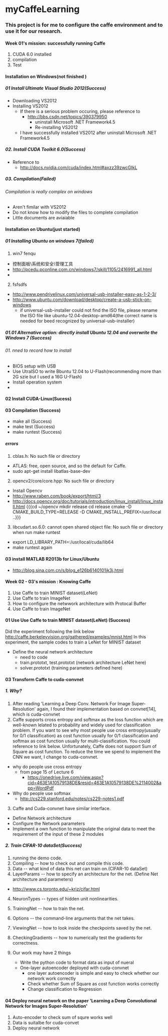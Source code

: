 myCaffeLearning
===============

### This project is for me to configure the caffe environment and to use it for our research.
#### Week 01's mission: successfully running Caffe
1. CUDA 6.0  installed 
2. compilation 
3. Test

#### Installation on Windows(not finished )
##### 01 Install Ultimate Visual Studio 2012(Success)
* Downloading VS2012
* Installing VS2012
  * If there is a serious problem occuring, please reference to 
    * http://bbs.csdn.net/topics/390379950
       * uninstall Microsoft .NET Framework4.5
       * Re-installing VS2012
  * I have successfully installed VS2012 after uninstall Microsoft .NET Framework4.5
  
##### 02. Install CUDA Toolkit 6.0(Success)
* Reference to 
   *  http://docs.nvidia.com/cuda/index.html#axzz39zwcGIkL
##### 03. Compilation(Failed)
###### Compilation is really complex on windows

* Aren't fimilar with VS2012
* Do not know how to modify the files to complete compilation
* Little documents are aviaiable 

#### Installation on Ubuntu(just started)
##### 01 Installing Ubuntu on windows 7(failed)
1. win7 fenqu
 * 控制面板\系统和安全\管理工具 
 * http://pcedu.pconline.com.cn/windows7/skill/1105/2416991_all.html 
 *
2. fsfsdfs
 * http://www.pendrivelinux.com/universal-usb-installer-easy-as-1-2-3/
 * http://www.ubuntu.com/download/desktop/create-a-usb-stick-on-windows
   * if universal-usb-installer could not find the ISO file, please rename the ISO file like ubuntu-12.04-desktop-amd64(the correct name is needed for beed recognized by universal-usb-installer)

##### 01.01 Alternative option: directly install Ubuntu 12.04 and overwrite the Windows 7 (Success) 
###### 01. nned to record how to install
* BIOS setup with USB
* Use UtraISO to write Bbuntu 12.04 to U-Flash(recommending more than 2G szie but I used a 16G U-Flash)
* Install operation system
*
#### 02 Install CUDA-Linux(Sucess)

#### 03 Compilation (Success)
* make all (Success)
* make test (Success)
* make runtest (Success)
##### errors
1. cblas.h: No such file or directory
  * ATLAS: free, open source, and so the default for Caffe.
  * sudo apt-get install libatlas-base-dev
2. opencv2/core/core.hpp: No such file or directory
  * Install Opencv
  * http://www.raben.com/book/export/html/3
  * http://docs.opencv.org/doc/tutorials/introduction/linux_install/linux_install.html
  {{{cd ~/opencv
mkdir release
cd release
cmake -D CMAKE_BUILD_TYPE=RELEASE -D CMAKE_INSTALL_PREFIX=/usr/local ..}}}
3. libcudart.so.6.0: cannot open shared object file: No such file or directory when run make runtest
 * export LD_LIBRARY_PATH=:/usr/local/cuda/lib64
 * make runtest again


#### 03 install MATLAB R2013b for Linux/Ubuntu
* http://blog.sina.com.cn/s/blog_e126b6140101jk3j.html

#### Week 02 - 03's mission : Knowing Caffe
1. Use Caffe to train MINIST dataset(LeNet)
2. Use Caffe to train ImageNet
3. How to configure the netwwork architecture with Protocal Buffer
4. Use Caffe to train ImageNet

#### 01 Use Use Caffe to train MINIST dataset(LeNet) (Success)
Did the experiment following the link below
http://caffe.berkeleyvision.org/gathered/examples/mnist.html
In this experiment, the sample codes to train a LeNet for MINIST dataset
* Define the neural network architecture
   *  need to code 
     *  train.prototxt, test.prototxt (network architecture LeNet here)
     *  solver.prototxt (training parameters defined here)

#### 03 Transform Caffe to cuda-convnet
##### 1. Why?
1. After reading 'Learning a Deep Conv. Network For Image Super-Resolution' again, I found their implementation based on convnet[14], which is cuda-convnet  
2. Caffe supports cross entropy and softmax as the loss function which are well-known lelated to probability and widely used for classification problem. If you want to see why most people use cross entropy(usually for 0/1 classification) as cost function usually for 0/1 classification and softmax as cost function usually for multi-classification. You could reference to link below. Unfortunately, Caffe does not support Sum of Square as cost function. To reduce the time we spend to implement the CNN we want, I change to cuda-convnet. 
  * why do people use cross entropy
    * from page 15 of Lecture 6   
      * https://onedrive.live.com/view.aspx?cid=463E1A10579138DE&resid=463E1A10579138DE%2114002&app=WordPdf
  * Why do people use softmax
    * http://cs229.stanford.edu/notes/cs229-notes1.pdf
3. Caffe and Cuda-convnet have similar interface.
  * Define Network architecture
  * Configure the Network parameters
  * Implement a own function to manipulate the original data to meet the requirement of the input of these 2 modules
 
##### 2. Train CIFAR-10 dataSet(Success)
1. running the demo code.
  1. Compiling -- how to check out and compile this code.
  2. Data -- what kind of data this net can train on.(CIFAR-10 dataSet)
  3. LayerParams -- how to specify an architecture for the net. (Define Net architecture and parameters)
   * http://www.cs.toronto.edu/~kriz/cifar.html
  4. NeuronTypes -- types of hidden unit nonlinearities.
  5. TrainingNet -- how to train the net.
  6. Options -- the command-line arguments that the net takes.
  7. ViewingNet -- how to look inside the checkpoints saved by the net.
  8. CheckingGradients -- how to numerically test the gradients for correctness.

2. Our work may have 2 things
   * Write the python code to format data as input of nueral
   * One-layer autoencoder deployed with cuda-convnet
      * one layer autoencoder is simple and easy to check whether our network work correctly
      * Check whether Sum of Square as cost function works correctly
      * Change classification to Regression

#### 04 Deploy neural network on the paper 'Learning a Deep Convolutional Network for Images Super-Resolution'
1. Auto-encoder to check sum of squre works well
2. Data is suitalbe for cuda-convet
3. Deploy neural network

    
